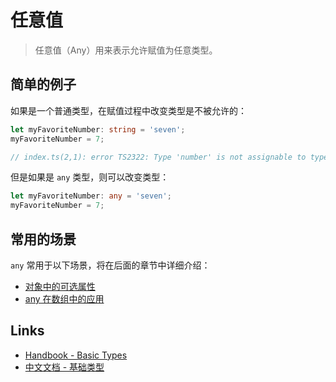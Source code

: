# 任意值

> 任意值（Any）用来表示允许赋值为任意类型。

## 简单的例子

如果是一个普通类型，在赋值过程中改变类型是不被允许的：

```ts
let myFavoriteNumber: string = 'seven';
myFavoriteNumber = 7;

// index.ts(2,1): error TS2322: Type 'number' is not assignable to type 'string'.
```

但是如果是 `any` 类型，则可以改变类型：

```ts
let myFavoriteNumber: any = 'seven';
myFavoriteNumber = 7;
```

## 常用的场景

`any` 常用于以下场景，将在后面的章节中详细介绍：

- [对象中的可选属性](https://xcatliu.gitbooks.io/from-javascript-to-typescript/content/basics/type-of-object-interfaces.html#可选的属性)
- [any 在数组中的应用](https://xcatliu.gitbooks.io/from-javascript-to-typescript/content/basics/type-of-array.html#any-在数组中的应用)

## Links

- [Handbook - Basic Types](http://www.typescriptlang.org/docs/handbook/basic-types.html#any)
- [中文文档 - 基础类型](https://zhongsp.gitbooks.io/typescript-handbook/content/doc/handbook/Basic%20Types.html#任意值)
